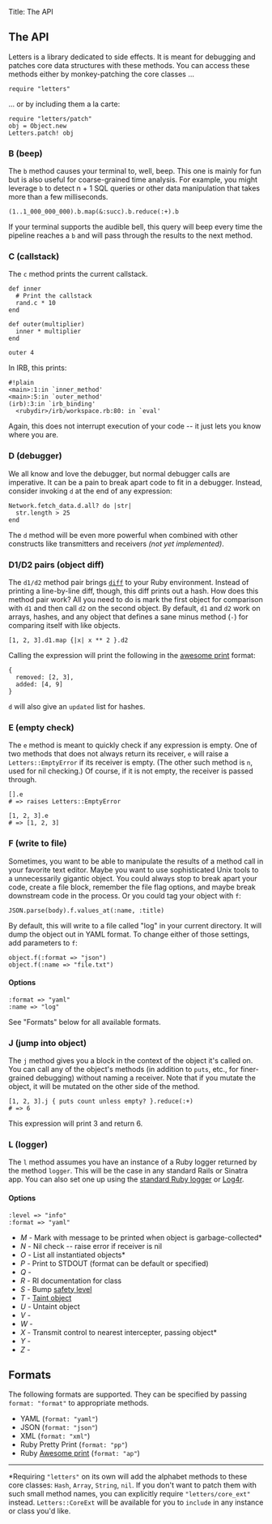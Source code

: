 Title: The API

The API
-------

Letters is a library dedicated to side effects. It is meant for debugging and patches core data structures with these methods. You can access these methods either by monkey-patching the core classes ...

    require "letters"

... or by including them a la carte:

    require "letters/patch"
    obj = Object.new
    Letters.patch! obj

### B (beep) ###

The `b` method causes your terminal to, well, beep. This one is mainly for fun but is also useful for coarse-grained time analysis. For example, you might leverage `b` to detect n + 1 SQL queries or other data manipulation that takes more than a few milliseconds.

    (1..1_000_000_000).b.map(&:succ).b.reduce(:+).b

If your terminal supports the audible bell, this query will beep every time the pipeline reaches a `b` and will pass through the results to the next method.

### C (callstack) ###

The `c` method prints the current callstack.

    def inner
      # Print the callstack
      rand.c * 10
    end

    def outer(multiplier)
      inner * multiplier
    end

    outer 4

In IRB, this prints:

    #!plain
    <main>:1:in `inner_method'
    <main>:5:in `outer_method'
    (irb):3:in `irb_binding' 
      <rubydir>/irb/workspace.rb:80: in `eval'

Again, this does not interrupt execution of your code -- it just lets you know where you are.

### D (debugger) ###

We all know and love the debugger, but normal debugger calls are imperative. It can be a pain to break apart code to fit in a debugger. Instead, consider invoking `d` at the end of any expression:

    Network.fetch_data.d.all? do |str|
      str.length > 25 
    end

The `d` method will be even more powerful when combined with other constructs like transmitters and receivers *(not yet implemented)*.

### D1/D2 pairs (object diff) ###

The `d1/d2` method pair brings [`diff`](http://man.cx/diff) to your Ruby environment. Instead of printing a line-by-line diff, though, this diff prints out a hash. How does this method pair work? All you need to do is mark the first object for comparison with `d1` and then call `d2` on the second object. By default, `d1` and `d2` work on arrays, hashes, and any object that defines a sane minus method (`-`) for comparing itself with like objects.

    [1, 2, 3].d1.map {|x| x ** 2 }.d2

Calling the expression will print the following in the [awesome print]() format:

    { 
      removed: [2, 3],
      added: [4, 9]
    }

`d` will also give an `updated` list for hashes.

### E (empty check) ###

The `e` method is meant to quickly check if any expression is empty. One of two methods that does not always return its receiver, `e` will raise a `Letters::EmptyError` if its receiver is empty. (The other such method is `n`, used for nil checking.) Of course, if it is not empty, the receiver is passed through.

    [].e
    # => raises Letters::EmptyError

    [1, 2, 3].e
    # => [1, 2, 3]

### F (write to file) ###

Sometimes, you want to be able to manipulate the results of a method call in your favorite text editor. Maybe you want to use sophisticated Unix tools to a unnecessarily gigantic object. You could always stop to break apart your code, create a file block, remember the file flag options, and maybe break downstream code in the process. Or you could tag your object with `f`:

    JSON.parse(body).f.values_at(:name, :title)

By default, this will write to a file called "log" in your current directory. It will dump the object out in YAML format. To change either of those settings, add parameters to `f`:

    object.f(:format => "json")
    object.f(:name => "file.txt")

#### Options ####

    :format => "yaml"
    :name => "log"

See "Formats" below for all available formats.

### J (jump into object) ###

The `j` method gives you a block in the context of the object it's called on. You can call any of the object's methods (in addition to `puts`, etc., for finer-grained debugging) without naming a receiver. Note that if you mutate the object, it will be mutated on the other side of the method.

    [1, 2, 3].j { puts count unless empty? }.reduce(:+)
    # => 6

This expression will print 3 and return 6.

### L (logger) ###

The `l` method assumes you have an instance of a Ruby logger returned by the method `logger`. This will be the case in any standard Rails or Sinatra app. You can also set one up using the [standard Ruby logger](http://www.ruby-doc.org/stdlib-1.9.3/libdoc/logger/rdoc/Logger.html) or [Log4r](http://log4r.rubyforge.org/). 

#### Options ####

    :level => "info"
    :format => "yaml"

- *M* - Mark with message to be printed when object is garbage-collected\*
- *N* - Nil check -- raise error if receiver is nil
- *O* - List all instantiated objects\*
- *P* - Print to STDOUT (format can be default or specified)
- *Q* - 
- *R* - RI documentation for class
- *S* - Bump [safety level]()
- *T* - [Taint object]()
- *U* - Untaint object
- *V* - 
- *W* - 
- *X* - Transmit control to nearest intercepter, passing object\*
- *Y* - 
- *Z* - 

Formats
-------

The following formats are supported. They can be specified by passing `format: "format"` to appropriate methods. 

- YAML (`format: "yaml"`)
- JSON (`format: "json"`)
- XML (`format: "xml"`)
- Ruby Pretty Print (`format: "pp"`)
- Ruby [Awesome print]() (`format: "ap"`)

<hr />

\*Requiring `"letters"` on its own will add the alphabet methods to these core classes: `Hash`, `Array`, `String`, `nil`. If you don't want to patch them with such small method names, you can explicitly require `"letters/core_ext"` instead. `Letters::CoreExt` will be available for you to `include` in any instance or class you'd like.
